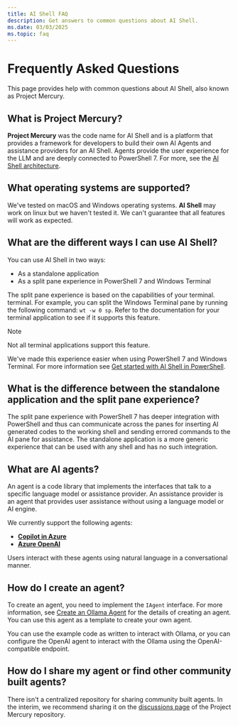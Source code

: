 ```yaml
---
title: AI Shell FAQ
description: Get answers to common questions about AI Shell.
ms.date: 03/03/2025
ms.topic: faq
---
```


# Frequently Asked Questions

This page provides help with common questions about AI Shell, also known as Project Mercury.

## What is Project Mercury?

**Project Mercury** was the code name for AI Shell and is a platform that provides a framework for
developers to build their own AI Agents and assistance providers for an AI Shell. Agents provide the
user experience for the LLM and are deeply connected to PowerShell 7. For more, see the
[AI Shell architecture][04].

## What operating systems are supported?

We've tested on macOS and Windows operating systems. **AI Shell** may work on linux but we haven't
tested it. We can't guarantee that all features will work as expected.

## What are the different ways I can use AI Shell?

You can use AI Shell in two ways:

- As a standalone application
- As a split pane experience in PowerShell 7 and Windows Terminal

The split pane experience is based on the capabilities of your terminal. terminal. For example, you
can split the Windows Terminal pane by running the following command: `wt -w 0 sp`. Refer to the
documentation for your terminal application to see if it supports this feature.

> [!NOTE]
> Not all terminal applications support this feature.

We've made this experience easier when using PowerShell 7 and Windows Terminal. For more information
see [Get started with AI Shell in PowerShell][01].

## What is the difference between the standalone application and the split pane experience?

The split pane experience with PowerShell 7 has deeper integration with PowerShell and thus can
communicate across the panes for inserting AI generated codes to the working shell and sending
errored commands to the AI pane for assistance. The standalone application is a more generic
experience that can be used with any shell and has no such integration.

## What are AI agents?

An agent is a code library that implements the interfaces that talk to a specific language model or
assistance provider. An assistance provider is an agent that provides user assistance without using
a language model or AI engine.

We currently support the following agents:

- [**Copilot in Azure**][02]
- [**Azure OpenAI**][03]

Users interact with these agents using natural language in a conversational manner.

## How do I create an agent?

To create an agent, you need to implement the `IAgent` interface. For more information, see
[Create an Ollama Agent][05] for the details of creating an agent. You can use this agent as a
template to create your own agent.

You can use the example code as written to interact with Ollama, or you can configure the OpenAI
agent to interact with the Ollama using the OpenAI-compatible endpoint.

## How do I share my agent or find other community built agents?

There isn't a centralized repository for sharing community built agents. In the interim, we
recommend sharing it on the [discussions page][06] of the Project Mercury repository.

<!-- link references -->
[01]: ../get-started/aishell-powershell.md
[02]: ../how-to/agent-azure.md
[03]: ../how-to/agent-openai.md
[04]: ../developer/agent-architecture.md
[05]: ../developer/create-ollama-agent.md
[06]: https://github.com/PowerShell/AIShell/discussions/categories/agent-sharing
